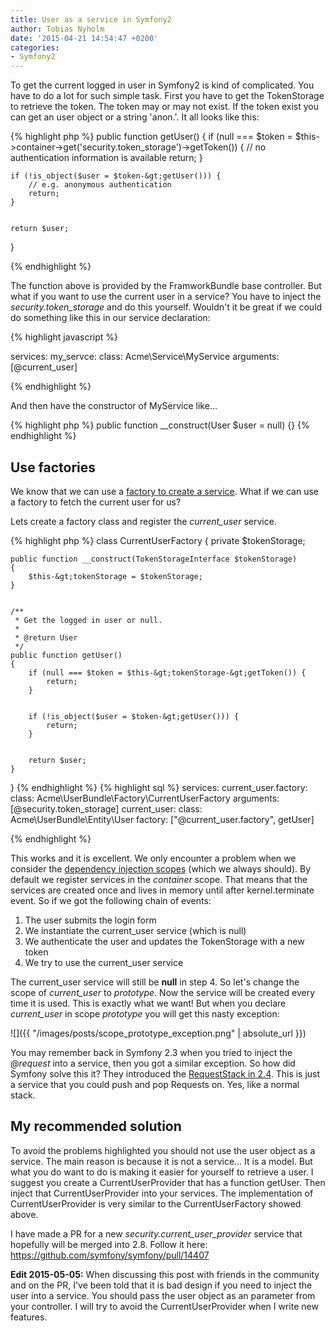```yaml
---
title: User as a service in Symfony2
author: Tobias Nyholm
date: '2015-04-21 14:54:47 +0200'
categories:
- Symfony2
---
```


To get the current logged in user in Symfony2 is kind of complicated. You have to do a lot for such simple task. First you have to get the TokenStorage to retrieve the token. The token may or may not exist. If the token exist you can get an user object or a string 'anon.'. It all looks like this:


{% highlight php %}
public function getUser()
{
    if (null === $token = $this-&gt;container-&gt;get('security.token_storage')-&gt;getToken()) {
        // no authentication information is available
        return;
    }


    if (!is_object($user = $token-&gt;getUser())) {
        // e.g. anonymous authentication
        return;
    }


    return $user;
}


{% endhighlight %}


The function above is provided by the FramworkBundle base controller. But what if you want to use the current user in a service? You have to inject the <em>security.token_storage</em> and do this yourself. Wouldn't it be great if we could do something like this in our service declaration:


{% highlight javascript %}


services:
  my_servce:
    class: Acme\Service\MyService
    arguments: [@current_user]


{% endhighlight %}


And then have the constructor of MyService like...


{% highlight php %}
public function __construct(User $user = null) {}
{% endhighlight %}

<h2>Use factories</h2>

We know that we can use a <a href="http://symfony.com/doc/current/components/dependency_injection/factories.html">factory to create a service</a>. What if we can use a factory to fetch the current user for us?


Lets create a factory class and register the <em>current_user</em> service.


{% highlight php %}
class CurrentUserFactory
{
    private $tokenStorage;


    public function __construct(TokenStorageInterface $tokenStorage)
    {
        $this-&gt;tokenStorage = $tokenStorage;
    }


    /**
     * Get the logged in user or null.
     *
     * @return User
     */
    public function getUser()
    {
        if (null === $token = $this-&gt;tokenStorage-&gt;getToken()) {
            return;
        }


        if (!is_object($user = $token-&gt;getUser())) {
            return;
        }


        return $user;
    }
}
{% endhighlight %}
{% highlight sql %}
services:
  current_user.factory:
    class: Acme\UserBundle\Factory\CurrentUserFactory
    arguments: [@security.token_storage]
  current_user:
    class:   Acme\UserBundle\Entity\User
    factory: [&quot;@current_user.factory&quot;, getUser]


{% endhighlight %}


This works and it is excellent. We only encounter a problem when we consider the <a href="http://symfony.com/doc/current/cookbook/service_container/scopes.html">dependency injection scopes</a> (which we always should). By default we register services in the <em>container</em> scope. That means that the services are created once and lives in memory until after kernel.terminate event. So if we got the following chain of events:

<ol>
<li>The user submits the login form</li>
<li>We instantiate the current_user service (which is null)</li>
<li>We authenticate the user and updates the TokenStorage with a new token</li>
<li>We try to use the current_user service</li>
</ol>

The current_user service will still be <strong>null</strong> in step 4. So let's change the scope of <em>current_user</em> to <em>prototype</em>. Now the service will be created every time it is used. This is exactly what we want! But when you declare <em>current_user</em> in scope <em>prototype</em> you will get this nasty exception:


![]({{ "/images/posts/scope_prototype_exception.png" | absolute_url }})

You may remember back in Symfony 2.3 when you tried to inject the <em>@request</em> into a service, then you got a similar exception. So how did Symfony solve this it? They introduced the <a href="http://symfony.com/blog/new-in-symfony-2-4-the-request-stack">RequestStack in 2.4</a>. This is just a service that you could push and pop Requests on. Yes, like a normal stack.

<h2>My recommended solution</h2>

To avoid the problems highlighted you should not use the user object as a service. The main reason is because it is not a service... It is a model. But what you do want to do is making it easier for yourself to retrieve a user. I suggest you create a CurrentUserProvider that has a function getUser. Then inject that CurrentUserProvider into your services. The implementation of CurrentUserProvider is very similar to the CurrentUserFactory showed above.


I have made a PR for a new <em>security.current_user_provider</em> service that hopefully will be merged into 2.8. Follow it here: <a href="https://github.com/symfony/symfony/pull/14407">https://github.com/symfony/symfony/pull/14407</a>


<b>Edit 2015-05-05:</b> When discussing this post with friends in the community and on the PR, I've been told that it is bad design if you need to inject the user into a service. You should pass the user object as an parameter from your controller. I will try to avoid the CurrentUserProvider when I write new features.

